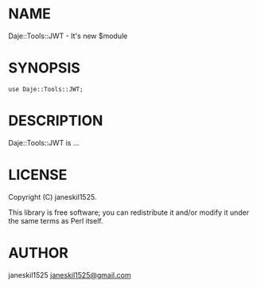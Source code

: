 
# NAME

Daje::Tools::JWT - It's new $module

# SYNOPSIS

    use Daje::Tools::JWT;

# DESCRIPTION

Daje::Tools::JWT is ...

# LICENSE

Copyright (C) janeskil1525.

This library is free software; you can redistribute it and/or modify
it under the same terms as Perl itself.

# AUTHOR

janeskil1525 <janeskil1525@gmail.com>

